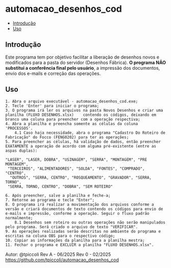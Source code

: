 # automacao_desenhos_cod
- [Introdução](#Introdução)
- [Uso](#Uso)

## Introdução
Este programa tem por objetivo facilitar a liberação de desenhos novos e modificados para a pasta do servidor (Desenhos Fábrica).
**O programa NÃO substitui a conferência final pelo usuário**, a impressão dos documentos, envio dos e-mails e correção das operações.

## Uso
	1. Abra o arquivo executável - automacao_desenhos_cod.exe;
	2. Tecle 'Enter' para iniciar o programa;
	3. O programa irá ler os arquivos na pasta Novos Desenhos e criar uma planilha (FLUXO DESENHOS.xlsx) 	contendo os códigos, deixando em branco uma coluna para preencher com a operação respectiva;
	4. Abra a planilha e preencha somente as células da coluna 'PROCESSOS'.
		4.1 Caso haja necessidade, abra o programa "Cadastro Do Roteiro de Fabricação" do Focco (FENG0202) para ter as operações;
	5. Para preencher as células, há validação de dados, então preencher EXATAMENTE a operação de acordo com alguma pré-existente (entre as aspas duplas):

	"LASER", "LASER, DOBRA", "USINAGEM", "SERRA", "MONTAGEM", "PRE MONTAGEM",
  	 "TERCEIROS", "ALIMENTADORES", "SOLDA", "FONTES", "COMPRADO", "CENTRO",
  	  "OUTROS", "SERRA, CENTRO", "ROSQUEAMENTO", "GRAVADOR", "SERRA, TORNO",
   	 "SERRA, TORNO, CENTRO", "DOBRA", "SEM ROTEIRO"

	6. Após preencher, salve a planilha e feche-a;
	7. Retorne ao programa e tecle "Enter";
	8. O programa irá realizar a movimentação dos arquivos conforme a versão e criará documentos de texto contendo os códigos para envio de e-mails e impressão, conforme a operação. Seguir o fluxo padrão normalmente;
		8.1 Desenhos sem roteiro ou outras operações não serão manipulados pelo programa. Será criado o arquivo de texto "VERIFICAR".
	9. As operações realizadas serão descritas no ambiente do programa e escritas na coluna OBS para o respectivo código;
	10. Copiar as informações da planilha para a planilha mestra;
	11. Fechar o programa e EXCLUIR a planilha "FLUXO DESENHOS.xlsx".

Autor: @tpiccoli
Rev A - 06/2025
Rev 0 - 02/2025
https://github.com/tpiccoli/automacao_desenhos_cod
